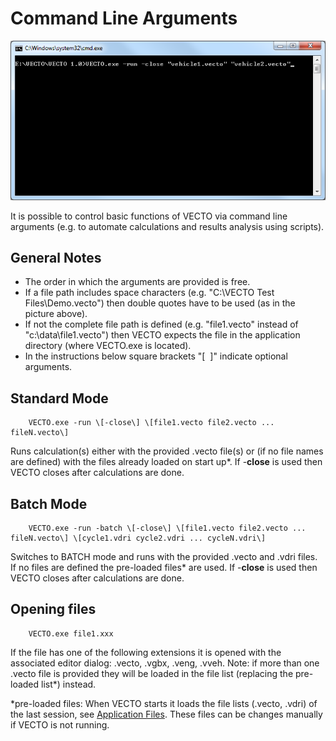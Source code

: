 
Command Line Arguments
======================


![](pics/cmd.png)

It is possible to control basic functions of VECTO via command line arguments (e.g. to automate calculations and results analysis using scripts).



General Notes
-------------

-   The order in which the arguments are provided is free.
-   If a file path includes space characters (e.g. "C:\\VECTO Test Files\\Demo.vecto") then double quotes have to be used (as in the picture above).
-   If not the complete file path is defined (e.g. "file1.vecto" instead of "c:\\data\\file1.vecto") then VECTO expects the file in the application directory (where VECTO.exe is located).
-   In the instructions below square brackets "\[  \]" indicate optional arguments.



Standard Mode
-------------

        VECTO.exe -run \[-close\] \[file1.vecto file2.vecto ... fileN.vecto\]


Runs calculation(s) either with the provided .vecto file(s) or (if no file names are defined) with the files already loaded on start up\*. If -**close** is used then VECTO closes after calculations are done.


Batch Mode
----------

		VECTO.exe -run -batch \[-close\] \[file1.vecto file2.vecto ... fileN.vecto\] \[cycle1.vdri cycle2.vdri ... cycleN.vdri\]



 Switches to BATCH mode and runs with the provided .vecto and .vdri files. If no files are defined the pre-loaded files\* are used. If -**close** is used then VECTO closes after calculations are done.


Opening files
-------------

		VECTO.exe file1.xxx


If the file has one of the following extensions it is opened with the associated editor dialog: .vecto, .vgbx, .veng, .vveh. Note: if more than one .vecto file is provided they will be loaded in the file list (replacing the pre-loaded list\*) instead.


 *pre-loaded files: When VECTO starts it loads the file lists (.vecto, .vdri) of the last session, see [Application Files](../fileformat/App.html). These files can be changes manually if VECTO is not running.